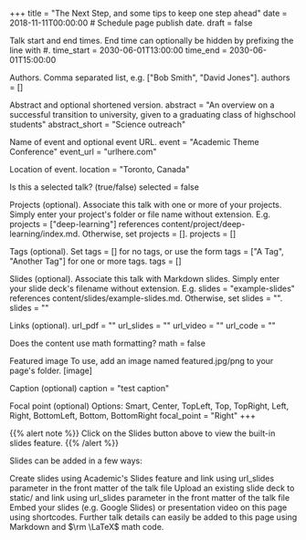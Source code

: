 +++ title = "The Next Step, and some tips to keep one step ahead" date = 2018-11-11T00:00:00 # Schedule page publish date. draft = false

Talk start and end times.
End time can optionally be hidden by prefixing the line with #.
time_start = 2030-06-01T13:00:00 time_end = 2030-06-01T15:00:00

Authors. Comma separated list, e.g. ["Bob Smith", "David Jones"].
authors = []

Abstract and optional shortened version.
abstract = "An overview on a successful transition to university, given to a graduating class of highschool students" abstract_short = "Science outreach"

Name of event and optional event URL.
event = "Academic Theme Conference" event_url = "urlhere.com"

Location of event.
location = "Toronto, Canada"

Is this a selected talk? (true/false)
selected = false

Projects (optional).
Associate this talk with one or more of your projects.
Simply enter your project's folder or file name without extension.
E.g. projects = ["deep-learning"] references
content/project/deep-learning/index.md.
Otherwise, set projects = [].
projects = []

Tags (optional).
Set tags = [] for no tags, or use the form tags = ["A Tag", "Another Tag"] for one or more tags.
tags = []

Slides (optional).
Associate this talk with Markdown slides.
Simply enter your slide deck's filename without extension.
E.g. slides = "example-slides" references
content/slides/example-slides.md.
Otherwise, set slides = "".
slides = ""

Links (optional).
url_pdf = "" url_slides = "" url_video = "" url_code = ""

Does the content use math formatting?
math = false

Featured image
To use, add an image named featured.jpg/png to your page's folder.
[image]

Caption (optional)
caption = "test caption"

Focal point (optional)
Options: Smart, Center, TopLeft, Top, TopRight, Left, Right, BottomLeft, Bottom, BottomRight
focal_point = "Right" +++

{{% alert note %}} Click on the Slides button above to view the built-in slides feature. {{% /alert %}}

Slides can be added in a few ways:

Create slides using Academic's Slides feature and link using url_slides parameter in the front matter of the talk file
Upload an existing slide deck to static/ and link using url_slides parameter in the front matter of the talk file
Embed your slides (e.g. Google Slides) or presentation video on this page using shortcodes.
Further talk details can easily be added to this page using Markdown and $\rm \LaTeX$ math code.
